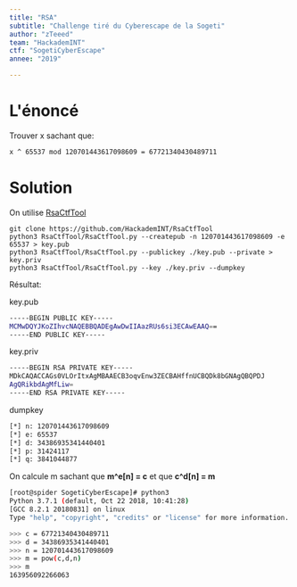 ```yaml
---
title: "RSA"
subtitle: "Challenge tiré du Cyberescape de la Sogeti"
author: "zTeeed"
team: "HackademINT"
ctf: "SogetiCyberEscape"
annee: "2019"

---
```


# L'énoncé

Trouver x sachant que:

```bash
x ^ 65537 mod 120701443617098609 = 67721340430489711
```

# Solution

On utilise [RsaCtfTool](https://github.com/HackademINT/RsaCtfTool)

```
git clone https://github.com/HackademINT/RsaCtfTool
python3 RsaCtfTool/RsaCtfTool.py --createpub -n 120701443617098609 -e 65537 > key.pub
python3 RsaCtfTool/RsaCtfTool.py --publickey ./key.pub --private > key.priv
python3 RsaCtfTool/RsaCtfTool.py --key ./key.priv --dumpkey
```

Résultat:

key.pub

```bash
-----BEGIN PUBLIC KEY-----
MCMwDQYJKoZIhvcNAQEBBQADEgAwDwIIAazRUs6si3ECAwEAAQ==
-----END PUBLIC KEY-----
```

key.priv

```bash
-----BEGIN RSA PRIVATE KEY-----
MDkCAQACCAGs0VLOrItxAgMBAAECB3oqvEnw3ZECBAHffnUCBQDk8bGNAgQBQPDJ
AgQRikbdAgMfLiw=
-----END RSA PRIVATE KEY-----
```

dumpkey

```bash
[*] n: 120701443617098609
[*] e: 65537
[*] d: 34386935341440401
[*] p: 31424117
[*] q: 3841044877
```

On calcule m sachant que **m^e[n] = c** et que **c^d[n] = m**

```bash
[root@spider SogetiCyberEscape]# python3
Python 3.7.1 (default, Oct 22 2018, 10:41:28)
[GCC 8.2.1 20180831] on linux
Type "help", "copyright", "credits" or "license" for more information.

>>> c = 67721340430489711
>>> d = 34386935341440401
>>> n = 120701443617098609
>>> m = pow(c,d,n)
>>> m
163956092266063
```
